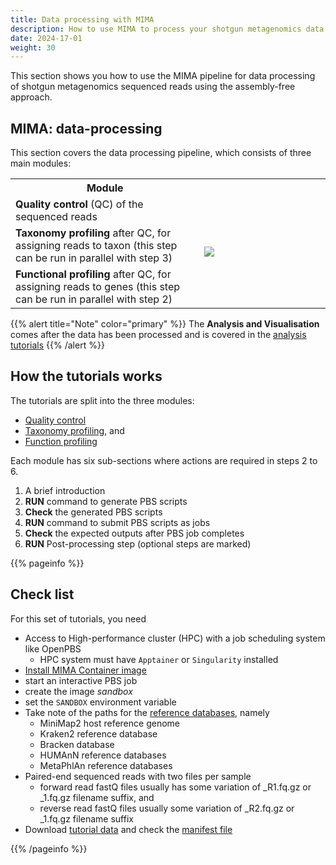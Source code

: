 ```yaml
---
title: Data processing with MIMA
description: How to use MIMA to process your shotgun metagenomics data.
date: 2024-17-01
weight: 30
---
```


This section shows you how to use the MIMA pipeline for data processing of shotgun metagenomics sequenced reads using the assembly-free approach. 

## MIMA: data-processing

This section covers the data processing pipeline, which consists of three main modules:

<table class="table table-borderless">
<tr>
  <th>Module</th>
  <th></th>
</tr>
<tr>
  <td><b>Quality control</b> (QC) of the sequenced reads</td>
  <td rowspan=4 style="width:40%"><img src="/images/tutorials/pipeline/tut_OverallSchema.png"/></td>
</tr>
<tr><td><b>Taxonomy profiling</b> after QC, for assigning reads to taxon (this step can be run in parallel with step 3)</td></tr>
<tr><td><b>Functional profiling</b> after QC, for assigning reads to genes (this step can be run in parallel with step 2)</td></tr>
</table>

{{% alert title="Note" color="primary" %}}
The **Analysis and Visualisation**  comes after the data has been processed and is covered in the [analysis tutorials](../analytics)
{{% /alert %}}


## How the tutorials works

The tutorials are split into the three modules: 
- [Quality control](mima-apptainer-QC)
- [Taxonomy profiling](mima-apptainer-Taxonomy), and
- [Function profiling](mima-apptainer-Function)

Each module has six sub-sections where actions are required in steps 2 to 6.

1. A brief introduction
2. **RUN** command to generate PBS scripts 
3. **Check** the generated PBS scripts
4. **RUN** command to submit PBS scripts as jobs
5. **Check** the expected outputs after PBS job completes
6. **RUN** Post-processing step (optional steps are marked)


{{% pageinfo %}}
## Check list

For this set of tutorials, you need

  - Access to High-performance cluster (HPC) with a job scheduling system like OpenPBS
    - HPC system must have `Apptainer` or `Singularity` installed
  - [Install MIMA Container image](/docs/installation) 
   - start an interactive PBS job
   - create the image *sandbox*
   - set the `SANDBOX` environment variable
  - Take note of the paths for the [reference databases](/docs/requirements), namely
    - MiniMap2 host reference genome
    - Kraken2 reference database
    - Bracken database
    - HUMAnN reference databases
    - MetaPhlAn reference databases
  - Paired-end sequenced reads with two files per sample
    - forward read fastQ files usually has some variation of _R1.fq.gz or _1.fq.gz filename suffix, and
    - reverse read fastQ files usually some variation of _R2.fq.gz or _1.fq.gz filename suffix
  - Download [tutorial data](download-tutorial-data) and check the [manifest file](download-tutorial-data#step-3-check-manifest)

{{% /pageinfo %}}